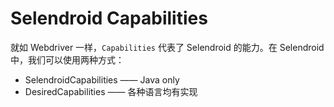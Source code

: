 # Selendroid Capabilities

就如 Webdriver 一样，`Capabilities` 代表了 Selendroid 的能力。在 Selendroid 中，我们可以使用两种方式：

* SelendroidCapabilities —— Java only
* DesiredCapabilities —— 各种语言均有实现
